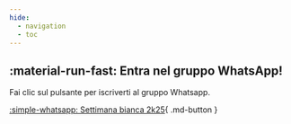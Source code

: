 ```yaml
---
hide:
  - navigation
  - toc
---
```


## :material-run-fast: Entra nel gruppo WhatsApp!
Fai clic sul pulsante per iscriverti al gruppo Whatsapp.

[:simple-whatsapp: Settimana bianca 2k25][1]{ .md-button }

[1]: https://rfsxx.com/2k25SB-chat "gruppo WhatsApp"